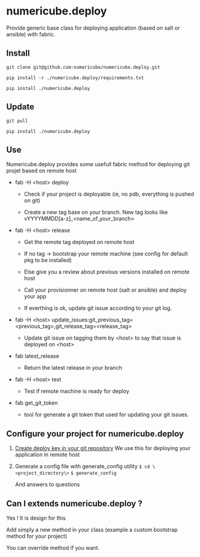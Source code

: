 # numericube.deploy

   Provide generic base class for deploying application (based on salt or ansible) with fabric.

## Install

 `git clone git@github.com:numericube/numericube.deploy.git`
 
 `pip install -r ./numericube.deploy/requirements.txt`
 
 `pip install ./numericube.deploy`
 
## Update

`git pull`

`pip install ./numericube.deploy`

## Use

Numericube.deploy provides some usefull fabric method for deploying git projet based on remote host

* fab -H \<host\> deploy
    
    * Check if your project is deployable (ie, no pdb, everything is pushed on git)
    
    * Create a new tag base on your branch. New tag looks like vYYYYMMDD[a-z]_\<name_of_your_branch\>
    
    
* fab -H \<host\> release

   * Get the remote tag deployed on remote host
   
   * If no tag -> bootstrap your remote machine (see config for default pkg to be installed)
   
   * Else give you a review about previous versions installed on remote host
   
   * Call your provisionner on remote host (salt or ansible) and deploy your app
   
   * If everthing is ok, update git issue according to your git log.
   
* fab -H \<host\> update_issues:git_previous_tag=\<previous_tag\>,git_release_tag=\<release_tag\>

   * Update git issue on tagging them by \<host\> to say that issue is deployed on \<host\>
  
* fab latest_release

   * Return the latest release in your branch
  
* fab -H \<host\> test

   * Test if remote machine is ready for deploy
  
* fab get_git_token

   * tool for generate a git token that used for updating your git issues.


## Configure your project for numericube.deploy

  1. [Create deploy key in your git repository](https://developer.github.com/guides/managing-deploy-keys/#deploy-keys)
      We use this for deploying your application in remote host

  2. Generate a config file with generate_config utility
     `$ cd \<project_directory\>` 
     `$ generate_config` 

     And answers to questions

## Can I extends numericube.deploy ?
 
 Yes ! It is design for this
 
 Add simply a new method in your class (example a custom bootstrap method for your project)
 
 You can override method if you want.
